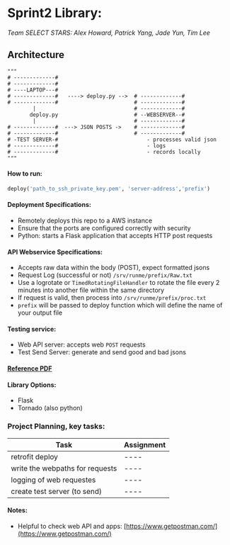 # Sprint2 Library: 

*Team SELECT STARS: Alex Howard, Patrick Yang, Jade Yun, Tim Lee*

## Architecture
```
"""
# -------------#
# -------------#
# ----LAPTOP---#
# -------------#   ----> deploy.py -->  # -------------#
# -------------#                        # -------------#
        |                               # -------------#
       deploy.py                        # --WEBSERVER--#
        |                               # -------------#
# -------------#  ---> JSON POSTS ->    # -------------#
# -------------#                        # -------------#
# -TEST SERVER-#                            - processes valid json
# -------------#                            - logs 
# -------------#                            - records locally
"""
```

#### How to run:
```python
deploy('path_to_ssh_private_key.pem', 'server-address','prefix')
```

#### Deployment Specifications:
- Remotely deploys this repo to a AWS instance
- Ensure that the ports are configured correctly with security
- Python: starts a Flask application that accepts HTTP post requests


#### API Webservice Specifications:
- Accepts raw data within the body (POST), expect formatted jsons
- Request Log (successful or not) `/srv/runme/prefix/Raw.txt`
- Use a logrotate or `TimedRotatingFileHandler` to rotate the file every 2 minutes into another file within the same directory
- If request is valid, then process into `/srv/runme/prefix/proc.txt`
- `prefix` will be passed to deploy function which will define the name of your output file


#### Testing service:
- Web API server: accepts web `POST` requests
- Test Send Server: generate and send good and bad jsons 

#### [Reference PDF](Sprint2.pdf)

#### Library Options:
- Flask
- Tornado (also python)

### Project Planning, key tasks:

|Task | Assignment|
|-----------| ----|
|retrofit deploy| ----|
|write the webpaths for requests| ----|
|logging of web requestes| ----|
|create test server (to send)| ----|


#### Notes:

- Helpful to check web API and apps: [https://www.getpostman.com/](https://www.getpostman.com/)